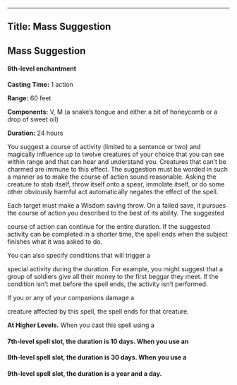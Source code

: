 -------------------------
Title: Mass Suggestion
-------------------------

## Mass Suggestion

#### 6th-level enchantment


**Casting Time:** 1 action

**Range:** 60 feet

**Components:** V, M (a snake’s tongue and either a bit of
honeycomb or a drop of sweet oil)

**Duration:** 24 hours


You suggest a course of activity (limited to a sentence or two) and
magically influence up to twelve creatures of your choice that you can
see within range and that can hear and understand you. Creatures that
can’t be charmed are immune to this effect. The suggestion must be
worded in such a manner as to make the course of action sound
reasonable. Asking the creature to stab itself, throw itself onto a
spear, immolate itself, or do some other obviously harmful act
automatically negates the effect of the spell.

Each target must make a Wisdom saving throw. On a failed save, it
pursues the course of action you described to the best of its ability.
The suggested

course of action can continue for the entire duration. If the suggested
activity can be completed in a shorter time, the spell ends when the
subject finishes what it was asked to do.

You can also specify conditions that will trigger a

special activity during the duration. For example, you might suggest
that a group of soldiers give all their money to the first beggar they
meet. If the condition isn’t met before the spell ends, the activity
isn’t performed.

If you or any of your companions damage a

creature affected by this spell, the spell ends for that creature.

**At Higher Levels.** When you cast this spell using a
#### 7th-level spell slot, the duration is 10 days. When you use an
#### 8th-level spell slot, the duration is 30 days. When you use a
#### 9th-level spell slot, the duration is a year and a day.


